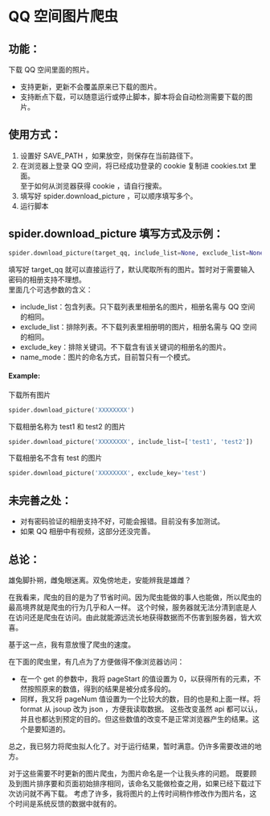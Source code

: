 # QQ 空间图片爬虫
## 功能：
下载 QQ 空间里面的照片。  
* 支持更新，更新不会覆盖原来已下载的图片。
* 支持断点下载，可以随意运行或停止脚本，脚本将会自动检测需要下载的图片。
## 使用方式：
1. 设置好 SAVE_PATH ，如果放空，则保存在当前路径下。 
2. 在浏览器上登录 QQ 空间，将已经成功登录的 cookie 复制进 cookies.txt 里面。  
至于如何从浏览器获得 cookie ，请自行搜索。
3. 填写好 spider.download_picture ，可以顺序填写多个。
4. 运行脚本

## spider.download_picture 填写方式及示例：
```python
spider.download_picture(target_qq, include_list=None, exclude_list=None, exclude_key=None, name_mode=1)
```
填写好 target_qq 就可以直接运行了，默认爬取所有的图片。暂时对于需要输入密码的相册支持不理想。  
里面几个可选参数的含义：  
* include_list：包含列表。只下载列表里相册名的图片，相册名需与 QQ 空间的相同。  
* exclude_list：排除列表。不下载列表里相册明的图片，相册名需与 QQ 空间的相同。  
* exclude_key：排除关键词。不下载含有该关键词的相册名的图片。  
* name_mode：图片的命名方式，目前暂只有一个模式。 
#### Example:
下载所有图片
```python
spider.download_picture('XXXXXXXX')
```
下载相册名称为 test1 和 test2 的图片
```python
spider.download_picture('XXXXXXXX', include_list=['test1', 'test2'])
```
下载相册名不含有 test 的图片
```python
spider.download_picture('XXXXXXXX', exclude_key='test')
```

## 未完善之处：
* 对有密码验证的相册支持不好，可能会报错。目前没有多加测试。
* 如果 QQ 相册中有视频，这部分还没完善。

## 总论：
雄兔脚扑朔，雌兔眼迷离。双兔傍地走，安能辨我是雄雌？

在我看来，爬虫的目的是为了节省时间。因为爬虫能做的事人也能做，所以爬虫的最高境界就是爬虫的行为几乎和人一样。
这个时候，服务器就无法分清到底是人在访问还是爬虫在访问。由此就能源远流长地获得数据而不伤害到服务器，皆大欢喜。

基于这一点，我有意放慢了爬虫的速度。

在下面的爬虫里，有几点为了方便做得不像浏览器访问：
* 在一个 get 的参数中，我将 pageStart 的值设置为 0，以获得所有的元素，不然按照原来的数值，得到的结果是被分成多段的。
* 同样，我又将 pageNum 值设置为一个比较大的数，目的也是和上面一样。将 format 从 jsoup 改为 json ，方便我读取数据。
这些改变虽然 api 都可以认，并且也都达到预定的目的。但这些数值的改变不是正常浏览器产生的结果。这个是要知道的。
 
总之，我已努力将爬虫拟人化了。对于运行结果，暂时满意。仍许多需要改进的地方。

对于这些需要不时更新的图片爬虫，为图片命名是一个让我头疼的问题。
既要顾及到图片排序要和页面初始排序相同，该命名又能做检查之用，如果已经下载过下次访问就不再下载。
考虑了许多，我将图片的上传时间稍作修改作为图片名，这个时间是系统反馈的数据中就有的。

